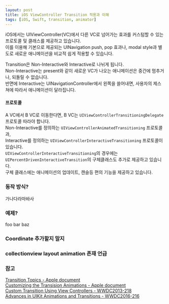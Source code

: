 ```yaml
---
layout: post
title: iOS ViewController Transition 적용과 이해
tags: [iOS, Swift, transition, animator]
---
```

iOS에서는 UIViewController(VC)에서 다른 VC로 넘어가는 효과를 커스텀할 수 있는 프로토콜 및 클래스를 제공하고 있습니다.  
이를 이용해 기본으로 제공되는 UINavigation push, pop 효과나, modal style과 별도로 새로운 애니메이션을 비교적 쉽게 적용할 수 있습니다.  
   
Transition은 Non-Interactive와 Interactive로 나뉘게 됩니다.  
Non-Interactive는 present와 같이 새로운 VC가 나오는 애니메이션은 중간에 멈추거나, 되돌릴 수 없습니다.  
반면에 Interactive는 UINavigationController에서 왼쪽을 쓸어내면, 사용자의 제스쳐에 따라서 애니메이션이 달라집니다.  

#### 프로토콜 
A VC에서 B VC로 이동한다면, B VC는 `UIViewControllerTransitioningDelegate`프로토콜 따라야 합니다.  
Non-Interactive를 정의하는 `UIViewControllerAnimatedTransitioning` 프로토콜과,  
Interactive를 정의하는 `UIViewControllerInteractiveTransitioning` 프로토콜이 있습니다.  
`UIViewControllerInteractiveTransitioning`의 경우에는 `UIPercentDrivenInteractiveTransition`의 구체클래스도 추가로 제공하고 있습니다.  
구체 클래스에는 애니메이션의 업데이트, 캔슬등 편의 기능을 제공하고 있습니다.  

### 동작 방식?
가나다라마바사


### 예제?
foo bar baz

### Coordinate 추가할지 말지
### collectionview layout animation 존재 언급

### 참고
[Transition Topics - Apple document](https://developer.apple.com/documentation/uikit/animation_and_haptics/view_controller_transitions)  
[Customizing the Transision Animations - Apple document](https://developer.apple.com/library/archive/featuredarticles/ViewControllerPGforiPhoneOS/CustomizingtheTransitionAnimations.html#//apple_ref/doc/uid/TP40007457-CH16-SW1)  
[Custom Transition Using View Controllers - WWDC2013-218](https://developer.apple.com/videos/play/wwdc2013/218/)  
[Advances in UIKit Animations and Transitions - WWDC2016-216](https://developer.apple.com/videos/play/wwdc2016/216/)  
